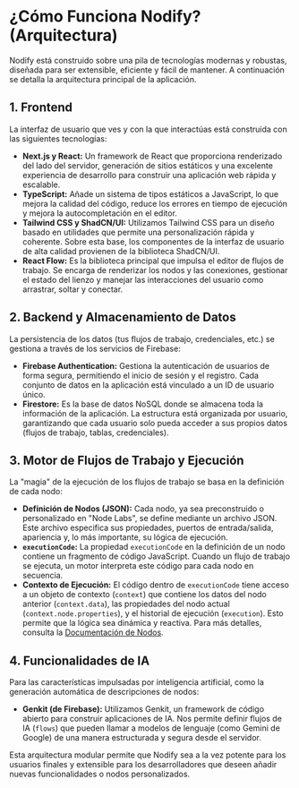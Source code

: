 
# ¿Cómo Funciona Nodify? (Arquitectura)

Nodify está construido sobre una pila de tecnologías modernas y robustas, diseñada para ser extensible, eficiente y fácil de mantener. A continuación se detalla la arquitectura principal de la aplicación.

## 1. Frontend

La interfaz de usuario que ves y con la que interactúas está construida con las siguientes tecnologías:

*   **Next.js y React:** Un framework de React que proporciona renderizado del lado del servidor, generación de sitios estáticos y una excelente experiencia de desarrollo para construir una aplicación web rápida y escalable.
*   **TypeScript:** Añade un sistema de tipos estáticos a JavaScript, lo que mejora la calidad del código, reduce los errores en tiempo de ejecución y mejora la autocompletación en el editor.
*   **Tailwind CSS y ShadCN/UI:** Utilizamos Tailwind CSS para un diseño basado en utilidades que permite una personalización rápida y coherente. Sobre esta base, los componentes de la interfaz de usuario de alta calidad provienen de la biblioteca ShadCN/UI.
*   **React Flow:** Es la biblioteca principal que impulsa el editor de flujos de trabajo. Se encarga de renderizar los nodos y las conexiones, gestionar el estado del lienzo y manejar las interacciones del usuario como arrastrar, soltar y conectar.

## 2. Backend y Almacenamiento de Datos

La persistencia de los datos (tus flujos de trabajo, credenciales, etc.) se gestiona a través de los servicios de Firebase:

*   **Firebase Authentication:** Gestiona la autenticación de usuarios de forma segura, permitiendo el inicio de sesión y el registro. Cada conjunto de datos en la aplicación está vinculado a un ID de usuario único.
*   **Firestore:** Es la base de datos NoSQL donde se almacena toda la información de la aplicación. La estructura está organizada por usuario, garantizando que cada usuario solo pueda acceder a sus propios datos (flujos de trabajo, tablas, credenciales).

## 3. Motor de Flujos de Trabajo y Ejecución

La "magia" de la ejecución de los flujos de trabajo se basa en la definición de cada nodo:

*   **Definición de Nodos (JSON):** Cada nodo, ya sea preconstruido o personalizado en "Node Labs", se define mediante un archivo JSON. Este archivo especifica sus propiedades, puertos de entrada/salida, apariencia y, lo más importante, su lógica de ejecución.
*   **`executionCode`:** La propiedad `executionCode` en la definición de un nodo contiene un fragmento de código JavaScript. Cuando un flujo de trabajo se ejecuta, un motor interpreta este código para cada nodo en secuencia.
*   **Contexto de Ejecución:** El código dentro de `executionCode` tiene acceso a un objeto de contexto (`context`) que contiene los datos del nodo anterior (`context.data`), las propiedades del nodo actual (`context.node.properties`), y el historial de ejecución (`execution`). Esto permite que la lógica sea dinámica y reactiva. Para más detalles, consulta la [Documentación de Nodos](./nodes-documentation.md).

## 4. Funcionalidades de IA

Para las características impulsadas por inteligencia artificial, como la generación automática de descripciones de nodos:

*   **Genkit (de Firebase):** Utilizamos Genkit, un framework de código abierto para construir aplicaciones de IA. Nos permite definir flujos de IA (`flows`) que pueden llamar a modelos de lenguaje (como Gemini de Google) de una manera estructurada y segura desde el servidor.

Esta arquitectura modular permite que Nodify sea a la vez potente para los usuarios finales y extensible para los desarrolladores que deseen añadir nuevas funcionalidades o nodos personalizados.
